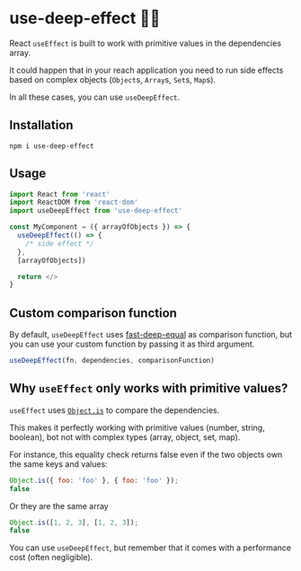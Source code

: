 # use-deep-effect 🕵️‍♂️

React `useEffect` is built to work with primitive values in the dependencies array.

It could happen that in your reach application you need to run side effects based on complex objects (`Object`s, `Array`s, `Set`s, `Map`s).

In all these cases, you can use `useDeepEffect`.

## Installation 

```shell
npm i use-deep-effect
```

## Usage

```jsx
import React from 'react'
import ReactDOM from 'react-dom'
import useDeepEffect from 'use-deep-effect'

const MyComponent = ({ arrayOfObjects }) => {
  useDeepEffect(() => {
    /* side effect */
  }, 
  [arrayOfObjects])

  return </>
}
```

## Custom comparison function

By default, `useDeepEffect` uses [fast-deep-equal](https://github.com/epoberezkin/fast-deep-equal) as comparison function, but you can use your custom function by passing it as third argument.

```jsx
useDeepEffect(fn, dependencies, comparisonFunction)
```

## Why `useEffect` only works with primitive values?

`useEffect` uses [`Object.is`](https://developer.mozilla.org/it/docs/Web/JavaScript/Reference/Global_Objects/Object/is) to compare the dependencies.

This makes it perfectly working with primitive values (number, string, boolean), bot not with complex types (array, object, set, map).

For instance, this equality check returns false even if the two objects own the same keys and values:

```js
Object.is({ foo: 'foo' }, { foo: 'foo' });
false
```

Or they are the same array

```js
Object.is([1, 2, 3], [1, 2, 3]);
false
```

You can use `useDeepEffect`, but remember that it comes with a performance cost (often negligible).


